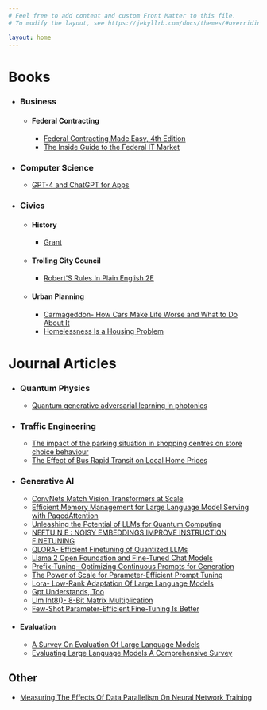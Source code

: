 ```yaml
---
# Feel free to add content and custom Front Matter to this file.
# To modify the layout, see https://jekyllrb.com/docs/themes/#overriding-theme-defaults

layout: home
---
```


# Books

* ### Business
    * #### Federal Contracting
      - [Federal Contracting Made Easy, 4th Edition](summaries/federalcontractingmadeeasy4thedition/index.html)
      - [The Inside Guide to the Federal IT Market](summaries/theinsideguidetothefederalitmarket/index.html)
* ### Computer Science
  - [GPT-4 and ChatGPT for Apps](summaries/gpt4andchatgptforapps/index.html)

* ### Civics
  * #### History
    - [Grant](summaries/grant/index.html)
  * #### Trolling City Council
    - [Robert'S Rules In Plain English 2E](summaries/robertsrulesinplainenglish2e/index.html)
  * #### Urban Planning
      - [Carmageddon- How Cars Make Life Worse and What to Do About It](summaries/carmageddonhowcarsmakelifeworseandwhattodoaboutit/index.html)
      - [Homelessness Is a Housing Problem](summaries/homelessnessisahousingproblem/index.html)



# Journal Articles

* ### Quantum Physics
  - [Quantum generative adversarial learning in photonics](summaries/quantumgenerativeadversariallearninginphotonics/index.html)
* ### Traffic Engineering
  - [The impact of the parking situation in shopping centres on store choice behaviour](summaries/theimpactoftheparkingsituationinshoppingcentresonstorechoicebehaviour/index.html)
  - [The Effect of Bus Rapid Transit on Local Home Prices](summaries/theeffectofbusrapidtransitonlocalhomeprices/index.html)
* ### Generative AI
  - [ConvNets Match Vision Transformers at Scale](summaries/convnetsmatchvisiontransformersatscale/index.html)
  - [Efficient Memory Management for Large Language Model Serving with PagedAttention](summaries/efficientmemorymanagementforlargelanguagemodelservingwithpagedattention/index.html)
  - [Unleashing the Potential of LLMs for Quantum Computing](summaries/unleashingthepotentialofllmsforquantumcomputing/index.html)
  - [NEFTU N E : NOISY EMBEDDINGS IMPROVE INSTRUCTION FINETUNING](summaries/neftunenoisyembeddingsimproveinstructionfinetuning/index.html)
  - [QLORA- Efficient Finetuning of Quantized LLMs](summaries/qloraefficientfinetuningofquantizedllms/index.html)
  - [Llama 2 Open Foundation and Fine-Tuned Chat Models](summaries/llama2openfoundationandfinetunedchatmodels/index.html)
  - [Prefix-Tuning- Optimizing Continuous Prompts for Generation](summaries/prefixtuningoptimizingcontinuouspromptsforgeneration/index.html)
  - [The Power of Scale for Parameter-Efficient Prompt Tuning](summaries/thepowerofscaleforparameterefficientprompttuning/index.html)
  - [Lora- Low-Rank Adaptation Of Large Language Models](summaries/loralowrankadaptationoflargelanguagemodels/index.html)
  - [Gpt Understands, Too](summaries/gptunderstandstoo/index.html)
  - [Llm Int8()- 8-Bit Matrix Multiplication](summaries/llmint88bitmatrixmultiplication/index.html)
  - [Few-Shot Parameter-Efficient Fine-Tuning Is Better](summaries/fewshotparameterefficientfinetuningisbetter/index.html)
* #### Evaluation
  - [A Survey On Evaluation Of Large Language Models](summaries/asurveyonevaluationoflargelanguagemodels/index.html)
  - [Evaluating Large Language Models A Comprehensive Survey](summaries/evaluatinglargelanguagemodelsacomprehensivesurvey/index.html)


## Other




- [Measuring The Effects Of Data Parallelism On Neural Network Training](summaries/measuringtheeffectsofdataparallelismonneuralnetworktraining/index.html)
